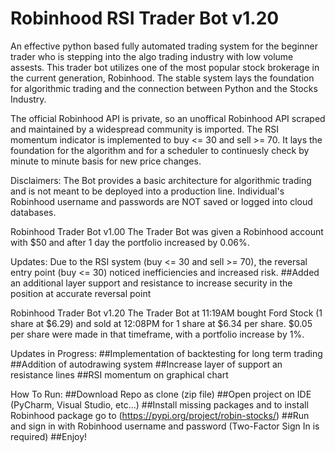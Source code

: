 # Robinhood RSI Trader Bot v1.20

An effective python based fully automated trading system for the beginner trader who is stepping into the algo trading industry with low volume assests. This trader bot utilizes one of the most popular stock brokerage in the current generation, Robinhood. The stable system lays the foundation for algorithmic trading and the connection between Python and the Stocks Industry.

The official Robinhood API is private, so an unoffical Robinhood API scraped and maintained by a widespread community is imported. The RSI momentum indicator is implemented to buy <= 30 and sell >= 70. It lays the foundation for the algorithm and for a scheduler to continuesly check by minute to minute basis for new price changes. 

Disclaimers:
The Bot provides a basic architecture for algorithmic trading and is not meant to be deployed into a production line. Individual's Robinhood username and passwords are NOT saved or logged into cloud databases. 



Robinhood Trader Bot v1.00
The Trader Bot was given a Robinhood account with $50 and after 1 day the portfolio increased by 0.06%. 

Updates:
Due to the RSI system (buy  <= 30 and  sell >= 70), the reversal entry point (buy <= 30) noticed inefficiencies and increased risk.
##Added an additional layer support and resistance to increase security in the position at accurate reversal point

Robinhood Trader Bot v1.20
The Trader Bot at 11:19AM bought Ford Stock (1 share at $6.29) and sold at 12:08PM for 1 share at $6.34 per share. $0.05 per share were made in that timeframe, with a portfolio increase by 1%.

Updates in Progress:
##Implementation of backtesting for long term trading 
##Addition of autodrawing system
##Increase layer of support an resistance lines
##RSI momentum on graphical chart

How To Run:
##Download Repo as clone (zip file)
##Open project on IDE (PyCharm, Visual Studio, etc...)
##Install missing packages and to install Robinhood package go to (https://pypi.org/project/robin-stocks/)
##Run and sign in with Robinhood username and password  (Two-Factor Sign In is required)
##Enjoy!

